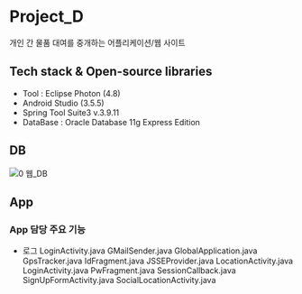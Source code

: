 # Project_D
개인 간 물품 대여를 중개하는 어플리케이션/웹 사이트


## Tech stack & Open-source libraries
* Tool : Eclipse Photon (4.8)
* Android Studio (3.5.5)
* Spring Tool Suite3 v.3.9.11
* DataBase : Oracle Database 11g Express Edition

## DB
![0 웹_DB](https://user-images.githubusercontent.com/78471888/106755655-b3465280-6671-11eb-97f5-5f1139c623ee.png)

## App

### App 담당 주요 기능
* 로그
LoginActivity.java
GMailSender.java
GlobalApplication.java
GpsTracker.java
IdFragment.java
JSSEProvider.java
LocationActivity.java
LoginActivity.java
PwFragment.java
SessionCallback.java
SignUpFormActivity.java
SocialLocationActivity.java
